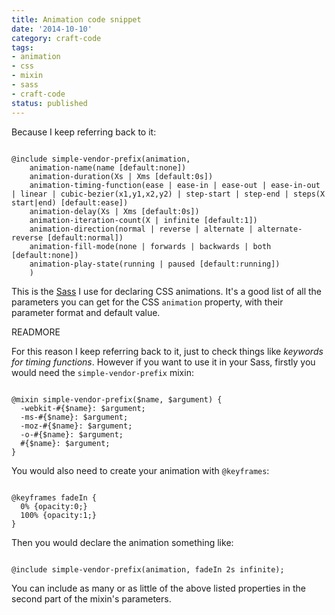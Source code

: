 ```yaml
---
title: Animation code snippet
date: '2014-10-10'
category: craft-code
tags:
- animation
- css
- mixin
- sass
- craft-code
status: published
---
```


Because I keep referring back to it:

<pre><code class=“language-css”>
@include simple-vendor-prefix(animation,
    animation-name(name [default:none])
    animation-duration(Xs | Xms [default:0s])
    animation-timing-function(ease | ease-in | ease-out | ease-in-out | linear | cubic-bezier(x1,y1,x2,y2) | step-start | step-end | steps(X start|end) [default:ease])
    animation-delay(Xs | Xms [default:0s])
    animation-iteration-count(X | infinite [default:1])
    animation-direction(normal | reverse | alternate | alternate-reverse [default:normal])
    animation-fill-mode(none | forwards | backwards | both [default:none])
    animation-play-state(running | paused [default:running])
    )
</code></pre>

This is the <a href="http://sass-lang.com/" rel="external">Sass</a> I use for declaring CSS animations. It's a good list of all the parameters you can get for the CSS <code>animation</code> property, with their parameter format and default value.

READMORE

For this reason I keep referring back to it, just to check things like <i>keywords for timing functions</i>. However if you want to use it in your Sass, firstly you would need the <code>simple-vendor-prefix</code> mixin:

<pre><code class=“language-css”>
@mixin simple-vendor-prefix($name, $argument) {
  -webkit-#{$name}: $argument;
  -ms-#{$name}: $argument;
  -moz-#{$name}: $argument;
  -o-#{$name}: $argument;
  #{$name}: $argument;
}
</code></pre>

You would also need to create your animation with <code>@keyframes</code>:

<pre><code class=“language-css”>
@keyframes fadeIn {
  0% {opacity:0;}
  100% {opacity:1;}
}
</code></pre>

Then you would declare the animation something like:

<pre><code class=“language-css”>
@include simple-vendor-prefix(animation, fadeIn 2s infinite);
</code></pre>

You can include as many or as little of the above listed properties in the second part of the mixin's parameters.



